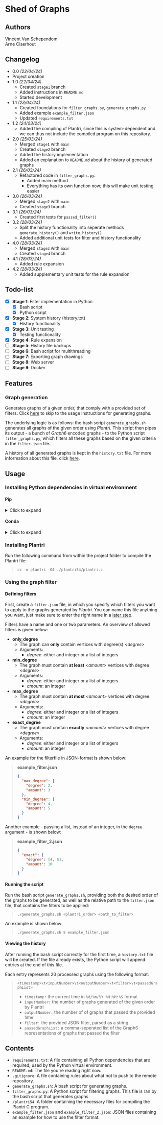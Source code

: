 # Shed of Graphs

## Authors

Vincent Van Schependom  
Arne Claerhout

## Changelog

- 0.0 _(22/04/24)_
- Project creation
- 1.0 _(22/04/24)_
  - Created `stage1` branch
  - Added instructions in `README.md`
  - Started development
- 1.1 _(23/04/24)_
  - Created foundations for `filter_graphs.py`, `generate_graphs.py`
  - Added example `example_filter.json`
  - Updated `requirements.txt`
- 1.2 _(24/03/24)_
  - Added the compiling of Plantri, since this is system-dependent and we can thus not include the compiled program on this repository.
- 2.0 _(25/03/24)_
  - Merged `stage1` with `main`
  - Created `stage2` branch
  - Added the history implementation
  - Added an explanation to `README.md` about the history of generated graphs
- 2.1 _(26/03/24)_
  - Refactored code in `filter_graphs.py`:
    - Added main method
    - Everything has its own function now; this will make unit testing easier
- 3.0 _(26/03/24)_
  - Merged `stage2` with `main`
  - Created `stage3` branch
- 3.1 _(26/03/24)_
  - Created first tests for `passed_filter()`
- 3.2 _(28/03/24)_
  - Split the history functionality into seperate methods `generate_history()` and `write_history()`
  - Added additional unit tests for filter and history functionality
- 4.0 _(28/03/24)_
  - Merged `stage3` with `main`
  - Created `stage4` branch
- 4.1 _(28/03/24)_
  - Added rule expansion
- 4.2 _(28/03/24)_
  - Added supplementary unit tests for the rule expansion

## Todo-list

- [x] **Stage 1**: Filter implementation in Python
  - [x] Bash script
  - [x] Python script
- [x] **Stage 2**: System history (history.txt)
  - [x] History functionality
- [x] **Stage 3**: Unit testing
  - [x] Testing functionality
- [x] **Stage 4**: Rule expansion
- [ ] **Stage 5**: History file backups
- [ ] **Stage 6**: Bash script for multithreading
- [ ] **Stage 7**: Exporting graph drawings
- [ ] **Stage 8**: Web server
- [ ] **Stage 9**: Docker

## Features

### Graph generation

Generates graphs of a given order, that comply with a provided set of filters. Click [here](#using-the-graph-filter) to skip to the usage instructions for generating graphs.

The underlying logic is as follows: the bash script `generate_graphs.sh` generates all graphs of the given order using _Plantri_. This script then pipes its output - a bunch of _Graph6_ encoded graphs - to the Python script `filter_graphs.py`, which filters all these graphs based on the given criteria in the `filter.json` file.

A history of all generated graphs is kept in the `history.txt` file. For more information about this file, click [here](#viewing-the-history).

## Usage

### Installing Python dependencies in virtual environment

#### Pip

<details>

  <summary>
    Click to expand
  </summary>

Create a **new** virtual environment with the needed dependencies in the folder `sog-venv`, which is ignored by `.gitignore`:

> `python3 -m venv shedofgraphs ./sog-venv`

**Activate** the virtual environment:

> `source sog-venv/bin/activate`

Update dependencies in existing virtual environment

> `pip3 install --upgrade -r requirements.txt`

</details>

#### Conda

<details>

  <summary>
    Click to expand
  </summary>

Create a **new** Conda environment with the needed dependencies:

> `conda create --name shedofgraphs --file requirements.txt`

Activating the environment:

> `conda activate shedofgraphs`

Update dependencies in **existing** Conda virtual environment:

> `conda install --name shedofgraphs --file requirements.txt`

</details>

### Installing Plantri

Run the following command from within the project folder to compile the Plantri file:

> `cc -o plantri -O4 ./plantri54/plantri.c`

### Using the graph filter

#### Defining filters

First, create a `filter.json` file, in which you specify which filters you want to apply to the graphs generated by _Plantri_. You can name this file anything you want, just make sure to enter the right name in a [later step](#running-the-script).

Filters have a name and one or two parameters. An overview of allowed filters is given below:

- **only_degree**
  - The graph can **only** contain vertices with degree(s) _\<degree\>_
  - Arguments:
    - _degree_: either and integer or a list of integers
- **min_degree**
  - The graph must contain **at least** _\<amount\>_ vertices with degree _\<degree\>_
  - Arguments:
    - _degree_: either and integer or a list of integers
    - _amount_: an integer
- **max_degree**
  - The graph must contain **at most** _\<amount\>_ vertices with degree _\<degree\>_
  - Arguments:
    - _degree_: either and integer or a list of integers
    - _amount_: an integer
- **exact_degree**
  - The graph must contain **exactly** _\<amount\>_ vertices with degree _\<degree\>_
  - Arguments:
    - _degree_: either and integer or a list of integers
    - _amount_: an integer

An example for the filterfile in JSON-format is shown below:

> **example_filter.json**
>
> ```json
> {
>   "max_degree": {
>     "degree": 2,
>     "amount": 3
>   },
>   "min_degree": {
>     "degree": 4,
>     "amount": 5
>   }
> }
> ```

Another example - passing a list, instead of an integer, in the `degree` argument - is shown below:

> **example_filter_2.json**
>
> ```json
> {
>   "exact": {
>     "degree": [4, 5],
>     "amount": 10
>   }
> }
> ```

#### Running the script

Run the bash script `generate_graphs.sh`, providing both the desired order of the graphs to be generated, as well as the relative path to the `filter.json` file, that contains the filters to be applied:

> `./generate_graphs.sh <plantri_order> <path_to_filter>`

An example is shown below:

> `./generate_graphs.sh 8 example_filter.json`

#### Viewing the history

After running the bash script correctly for the first time, a `history.txt` file will be created. If the file already exists, the Python script will append entries at the end of this file.

Each entry represents 20 processed graphs using the following format:

> `<timestamp>\t<inputNumber>\t<outputNumber>\t<filter>\t<passedGraphList>`
>
> - `timestamp:` the current time in `%d/%m/%Y %H:%M:%S` format
> - `inputNumber:` the number of graphs generated of the given order by Plantri
> - `outputNumber:` the number of of graphs that passed the provided filter
> - `filter:` the provided JSON filter, parsed as a string
> - `passedGraphList:` a comma-seperated list of the Graph6 representations of graphs that passed the filter

## Contents

- `requirements.txt`:
  A file containing all Python dependencies that are required, used by the Python virtual environment.
- `README.md`:
  The file you're reading right now.
- `.gitignore`:
  A file containing rules about what not to push to the remote repository.
- `generate_graphs.sh`:
  A bash script for generating graphs.
- `filter_graphs.py`:
  A Python script for filtering graphs. This file is ran by the bash script that generates graphs.
- `/plantri54`:
  A folder containing the necessary files for compiling the Plantri C program.
- `example_filter.json` and `example_filter_2.json`:
  JSON files containing an example for how to use the filter format.
